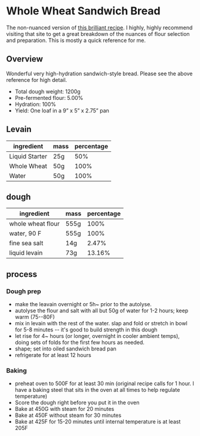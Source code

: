 # Whole Wheat Sandwich Bread

The non-nuanced version of [this brilliant recipe](https://www.theperfectloaf.com/whole-wheat-sourdough-sandwich-bread/). I highly, highly recommend visiting that site to get a great breakdown of the nuances of flour selection and preparation. This is mostly a quick reference for me. 

## Overview

Wonderful very high-hydration sandwich-style bread. Please see the above reference for high detail. 

- Total dough weight: 1200g
- Pre-fermented flour: 5.00%
- Hydration: 100%
- Yield: One loaf in a 9” x 5” x 2.75” pan

## Levain 

| ingredient     | mass | percentage |
|----------------|------|------------|
| Liquid Starter | 25g  | 50%        |
| Whole Wheat    | 50g  | 100%        |
| Water          | 50g  | 100%       |

## dough

| ingredient        | mass | percentage |
|-------------------|------|------------|
| whole wheat flour | 555g | 100%      |
| water, 90 F       | 555g | 100%   |
| fine sea salt     | 14g  | 2.47%      |
| liquid levain     | 73g  | 13.16%     |


## process

### Dough prep
- make the leavain overnight or 5h~ prior to the autolyse.
- autolyse the flour and salt with all but 50g of water for 1-2 hours; keep warm (75--80F)
- mix in levain with the rest of the water. slap and fold or stretch in bowl for 5-8 minutes -- it's good to build strength in this dough
- let rise for 4~ hours (or longer, overnight in cooler ambient temps), doing sets of folds for the first few hours as needed.
- shape; set into oiled sandwich bread pan
- refrigerate for at least 12 hours


### Baking

- preheat oven to 500F for at least 30 min  (original recipe calls for 1 hour. I have a baking steel that sits in the oven at all times to help regulate temperature)
- Score the dough right before you put it in the oven
- Bake at 450G with steam for 20 minutes
- Bake at 450F without steam for 30 minutes
- Bake at 425F for 15-20 minutes until internal temperature is at least 205F





